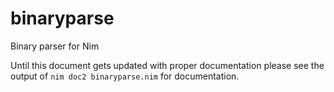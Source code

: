 # binaryparse
Binary parser for Nim

Until this document gets updated with proper documentation please see the
output of `nim doc2 binaryparse.nim` for documentation.
